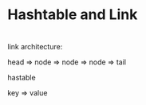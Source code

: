 # Hashtable and Link

# 

link architecture:

head =&gt; node =&gt; node =&gt; node =&gt; tail

hastable

key =&gt; value



